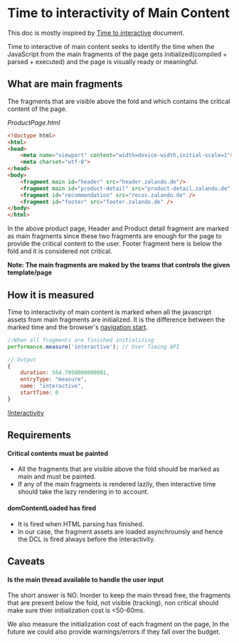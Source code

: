 # Time to interactivity of Main Content

This doc is mostly inspired by [Time to interactive](https://docs.google.com/document/d/11sWqwdfd3u1TwyZhsc-fB2NcqMZ_59Kz4XKiivp1cIg/edit?pref=2&pli=1#) document.

Time to interactive of main content seeks to identify the time when the JavaScript from the main fragments of the page gets initialized(compiled + parsed + executed) and the page is visually ready or meaningful.

## What are main fragments

The fragments that are visible above the fold and which contains the critical content of the page.

*ProductPage.html*
```html
<!doctype html>
<html>
<head>
    <meta name="viewport" content="width=device-width,initial-scale=1">
    <meta charset="utf-8">
</head>
<body>
    <fragment main id="header" src="header.zalando.de"/>
    <fragment main id="product-detail" src="product-detail.zalando.de" />
    <fragment id="recommendation" src="recos.zalando.de" />
    <fragment id="footer" src="footer.zalando.de" />
</body>
</html>
```

In the above product page, Header and Product detail fragment are marked as main fragments since these two fragments are enough for the page to provide the critical content to the user. Footer fragment here is below the fold and it is considered not critical.

**Note: The main fragments are maked by the teams that controls the given template/page**

## How it is measured

Time to interactivity of main content is marked when all the javascript assets from main fragments are initialized. It is the difference between the marked time and the browser's [navigation start](https://w3c.github.io/navigation-timing/#dom-performancetiming-navigationstart).

```js
//When all fragments are finished initializing
performance.measure('interactive'); // User Timing API

// Output
{
    duration: 564.7950000000001,
    entryType: "measure",
    name: "interactive",
    startTime: 0
}
```
[!Interactivity](/images/interactive-time.png)

## Requirements

#### Critical contents must be painted
+ All the fragments that are visible above the fold should be marked as main and must be painted.
+ If any of the main fragments is rendered lazily, then interactive time should take the lazy rendering in to account.

#### domContentLoaded has fired
+ It is fired when HTML parsing has finished.
+ In our case, the fragment assets are loaded asynchrounsly and hence the DCL is fired always before the interactivity.

## Caveats

#### Is the main thread available to handle the user input

The short answer is NO. Inorder to keep the main thread free, the fragments that are present below the fold, not visible (tracking), non critical should make sure thier initialization cost is <50-60ms.

We also measure the initialization cost of each fragment on the page, In the future we could also provide warnings/errors if they fall over the budget.

